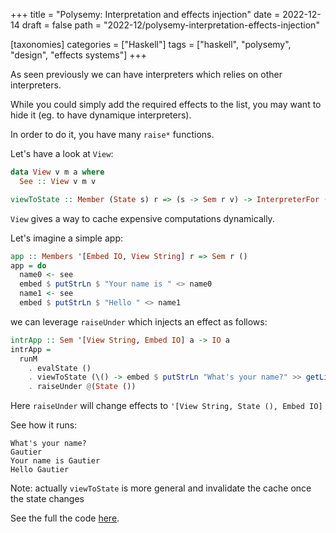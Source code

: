 +++
title = "Polysemy: Interpretation and effects injection"
date = 2022-12-14
draft = false
path = "2022-12/polysemy-interpretation-effects-injection"

[taxonomies]
categories = ["Haskell"]
tags = ["haskell", "polysemy", "design", "effects systems"]
+++

As seen previously we can have interpreters which relies on other interpreters.

While you could simply add the required effects to the list, you may want to hide it (eg. to have dynamique interpreters).

In order to do it, you have many `raise*` functions.

Let's have a look at `View`:

```haskell
data View v m a where
  See :: View v m v

viewToState :: Member (State s) r => (s -> Sem r v) -> InterpreterFor (View v) r
```

`View` gives a way to cache expensive computations dynamically.

Let's imagine a simple app:

```haskell
app :: Members '[Embed IO, View String] r => Sem r ()
app = do
  name0 <- see
  embed $ putStrLn $ "Your name is " <> name0
  name1 <- see
  embed $ putStrLn $ "Hello " <> name1
```

we can leverage `raiseUnder` which injects an effect as follows:

```haskell
intrApp :: Sem '[View String, Embed IO] a -> IO a
intrApp =
  runM
    . evalState ()
    . viewToState (\() -> embed $ putStrLn "What's your name?" >> getLine)
    . raiseUnder @(State ())
```

Here `raiseUnder` will change effects to `'[View String, State (), Embed IO]`

See how it runs:

```
What's your name?
Gautier
Your name is Gautier
Hello Gautier
```

Note: actually `viewToState` is more general and invalidate the cache once the state changes

See the full the code [here](https://github.com/blackheaven/blackheaven.github.io/content/code/polysemy/src/EffectInjection.hs).
